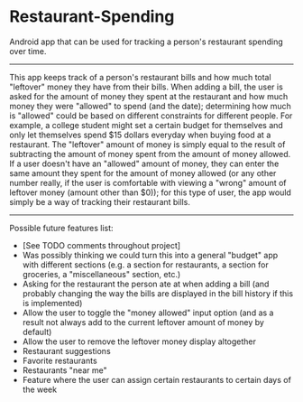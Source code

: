 # Restaurant-Spending
Android app that can be used for tracking a person's restaurant spending over time.

---

This app keeps track of a person's restaurant bills and how much total "leftover" money they have from their bills. When adding a bill, the user is asked for the amount of money they spent at the restaurant and how much money they were "allowed" to spend (and the date); determining how much is "allowed" could be based on different constraints for different people. For example, a college student might set a certain budget for themselves and only let themselves spend $15 dollars everyday when buying food at a restaurant. The "leftover" amount of money is  simply equal to the result of subtracting the amount of money spent from the amount of money allowed. If a user doesn't have an "allowed" amount of money, they can enter the same amount they spent for the amount of money allowed (or any other number really, if the user is comfortable with viewing a "wrong" amount of leftover money (amount other than $0)); for this type of user, the app would simply be a way of tracking their restaurant bills.

---

Possible future features list:
- [See TODO comments throughout project]
- Was possibly thinking we could turn this into a general "budget" app with different sections (e.g. a section for restaurants, a section for groceries, a "miscellaneous" section, etc.)
- Asking for the restaurant the person ate at when adding a bill (and probably changing the way the bills are displayed in the bill history if this is implemented)
- Allow the user to toggle the "money allowed" input option (and as a result not always add to the current leftover amount of money by default)
- Allow the user to remove the leftover money display altogether
- Restaurant suggestions
- Favorite restaurants
- Restaurants "near me"
- Feature where the user can assign certain restaurants to certain days of the week
